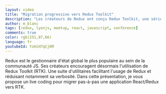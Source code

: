 ```yaml
---
layout: video
title: "Migration progressive vers Redux Toolkit"
description: "Les créateurs de Redux ont conçu Redux Toolkit, une série d'utilitaires facilitant l'usage de Redux. Comment les utiliser et comment migrer progressivement ? C'est ce que nous allons voir !"
author: m_blanc
tags: [redux, lyonjs, meetup, react, javascript, conference]
comments: true
color: rgb(251,87,66)
language: fr
youtubeId: YsHiH7qCjKM
---
```


Redux est le gestionnaire d'état global le plus populaire au sein de la communauté JS.
Ses créateurs encouragent désormais l'utilisation de Redux Toolkit (RTK). Une suite d'utilitaires facilitant l'usage de Redux et réduisant notamment sa verbosité.
Dans cette présentation, je vous propose un live coding pour migrer pas-à-pas une application React/Redux vers RTK.

